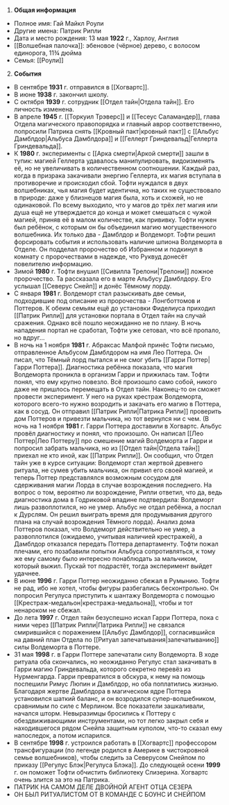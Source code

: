 1. **Общая информация**
 - Полное имя: Гай Майкл Роули
 - Другие имена: Патрик Рипли
 - Дата и место рождения: 13 мая **1922** г., Харлоу, Англия
 - [[Волшебная палочка]]: эбеновое (чёрное) дерево, с волосом единорога, 11¾ дюйма
 - Семья: [[Роули]]

2. **События**
 - В сентябре **1931** г. отправился в [[Хогвартс]].
 - В июне **1938** г. закончил школу.
 - С октября **1939** г. сотрудник [[Отдел тайн|Отдела тайн]]. Его личность изменена.
 - В апреле **1945** г. [[Торкуил Трэверс]] и [[Тесеус Саламандер]], глава Отдела магического правопорядка и главный аврор соответственно, попросили Патрика снять [[Кровный пакт|кровный пакт]] с [[Альбус Дамблдор|Альбуса Дамблдора]] и [[Геллерт Гриндевальд|Геллерта Гриндевальда]].
 - К **1980** г. эксперименты с [[Арка смерти|Аркой смерти]] зашли в тупик: магией Геллерта удавалось манипулировать, видоизменять её, но не увеличивать в количественном соотношении. Каждый раз, когда в призрака закачивали энергию Геллерта, их магия вступала в противоречие и происходил сбой. Тофти нуждался в двух волшебниках, чья магия будет идентична, но таких не существовало в природе: даже у близнецов магия была, хоть и схожей, но не одинаковой. По всему выходило, что у магов до трёх лет магия или душа ещё не утверждается до конца и может смешаться с чужой магией, приняв её в малом количестве, как прививку. Тофти нужен был ребёнок, с которым он бы объединил магию могущественного волшебника. Их только два - Дамблдор и Волдеморт. Тофти решил форсировать события и использовать наличие шпиона Волдеморта в Отделе. Он подделал пророчество об Избранном и подкинул в комнату с пророчествами в надежде, что Руквуд донесёт повелителю информацию.
 - Зимой **1980** г. Тофти внушил [[Сивилла Трелони|Трелони]] ложное пророчество. Та рассказала его в марте Альбусу Дамблдору. Его услышал [[Северус Снейп]] и донёс Тёмному лорду.
 - С января **1981** г. Волдеморт стал разыскивать две семьи, подходившие под описание из пророчества - Лонгботтомов и Поттеров. К обеим семьям ещё до установки Фиделиуса приходил [[Патрик Рипли]] для установки портала в Отдел тайн на случай сражения. Однако всё пошло неожиданно не по плану. В ночь нападения портал не сработал, Тофти уже сетовал, что всё пропало, но вдруг...
 - В ночь на 1 ноября **1981** г. Абраксас Малфой принёс Тофти письмо, отправленное Альбусом Дамблдором на имя Лео Поттера. Он писал, что Тёмный лорд пытался и не смог убить [[Гарри Поттер|Гарри Поттера]]. Диагностика ребёнка показала, что магия Волдеморта проникла в организм Гарри и прижилась там. Тофти понял, что ему крупно повезло. Всё произошло само собой, никого даже не пришлось перемещать в Отдел тайн. Наконец-то он сможет провести эксперимент. У него на руках крестраж Волдеморта, которого всего-то нужно возродить и закачать его магию в Поттера, как в сосуд. Он отправил [[Патрик Рипли|Патрика Рипли]] проверить дом Поттеров и привезти мальчика, но тот вернулся ни с чем. (В ночь на 1 ноября **1981** г. Гарри Поттера доставили в Хогвартс. Альбус провёл диагностику и понял, что произошло. Он написал [[Лео Поттер|Лео Поттеру]] про смешение магий Волдеморта и Гарри и попросил забрать мальчика, но из [[Отдел тайн|Отдела тайн]] приехал не кто иной, как [[Патрик Рипли]]. Он сообщил, что Отдел тайн уже в курсе ситуации: Волдеморт стал жертвой древнего ритуала, не сумев убить мальчика, он привил его своей магией, и теперь Поттер представлялся возможным сосудом для сдерживания магии Лорда в случае возрождения последнего. На вопрос о том, вероятно ли возрождение, Рипли ответил, что да, ведь диагностика дома в Годриковой впадине подтвердила: Волдеморт лишь развоплотился, но не умер. Альбус не отдал ребёнка, а послал к Дурслям. Он решил выиграть время для продумывания другого плана на случай возрождения Тёмного лорда). Анализ дома Поттеров показал, что Волдеморт действительно не умер, а развоплотился (ожидаемо, учитывая наличией крестражей), а Дамблдор отказался передать Поттера департаменту. Тофти пожал плечами, его позабавили попытки Альбуса сопротивляться, к тому же ему самому было интересно понаблюдать за мальчиком, который выжил. Пускай тот подрастёт, тогда эксперимент выйдет удачнее.
 - В июне **1996** г. Гарри Поттер неожиданно сбежал в Румынию. Тофти не рад, ибо не хотел, чтобы фигуры разбегались бесконтрольно. Он попросил Регулуса приступить к шантажу Волдеморта с помощью [[Крестраж-медальон|крестража-медальона]], чтобы и тот ненароком не сбежал.
 - До лета **1997** г. Отдел тайн безуспешно искал Гарри Поттера, пока с ними через [[Патрик Рипли|Патрика Рипли]] не связался смирившийся с поражением [[Альбус Дамблдор]], согласившийся на давний план Отдела по [[Ритуал запечатывания|запечатыванию]] силы Волдеморта в Поттере.
 - 31 мая **1998** г. в Гарри Поттере запечатали силу Волдеморта. В ходе ритуала оба скончались, но неожиданно Регулус стал закачивать в Гарри магию Гриндевальда, которого секретно перевёз из Нурменгарда. Гарри превратился в обскура, к нему на помощь поспешили Римус Люпин и Дамблдор, но оба поплатились жизнью. Благодаря жертве Дамблдора в магическом ядре Поттера установился шаткий баланс, и он возродился супер-волшебником, сравнимым по силе с Мерлином. Все показатели зашкаливали, начался шторм. Невыразимцы бросились к Поттеру с обездвиживающими инструментами, но тот легко закрыл себя и находившегося рядом Снейпа защитным куполом, что-то сказал ему напоследок, а потом испарился.
 - В сентябре **1998** г. устроился работать в [[Хогвартс]] профессором трансфигурации (по легенде родился в Америке в чистокровной семье волшебников), чтобы следить за Северусом Снейпом по приказу [[Регулус Блэк|Регулуса Блэка]]. До следующей осени **1999** г. он поможет Тофти обчистить библиотеку Слизерина. Хогвартс очень злится за это на Патрика.
 - ПАТРИК НА САМОМ ДЕЛЕ ДВОЙНОЙ АГЕНТ ОТЦА СЕЗЕРА
 - ОН БЫЛ РИТУАЛИСТОМ ОТ В КОМАНДЕ С БОУНС И СНЕЙПОМ